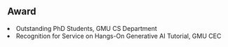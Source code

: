 ## Award
<li><autocolor>Outstanding PhD Students, GMU CS Department</autocolor></li>
<li><autocolor>Recognition for Service on Hangs-On Generative AI Tutorial, GMU CEC</autocolor></li>

[//]: # (<h4 style="margin:0 10px 0;">Reviewer</h4>)

[//]: # (  <li><autocolor>Served as a secondary reviewer for NeurIPS’23</autocolor></li>)
